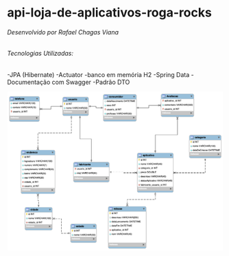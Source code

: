 # api-loja-de-aplicativos-roga-rocks

###### Desenvolvido por Rafael Chagas Viana
###### Tecnologias Utilizadas:

-JPA (Hibernate)
-Actuator 
-banco em memória H2
-Spring Data
-Documentação com Swagger
-Padrão DTO

![alt text](https://github.com/rchagasviana/api-loja-de-aplicativos-roga-rocks/blob/master/modelo.png)
